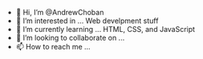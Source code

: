 - 👋 Hi, I’m @AndrewChoban
- 👀 I’m interested in ... Web develpment stuff
- 🌱 I’m currently learning ... HTML, CSS, and JavaScript
- 💞️ I’m looking to collaborate on ...
- 📫 How to reach me ... 

<!---
snowglobe92/snowglobe92 is a ✨ special ✨ repository because its `README.md` (this file) appears on your GitHub profile.
You can click the Preview link to take a look at your changes.
--->
